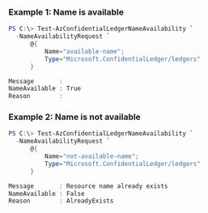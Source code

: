 ### Example 1: Name is available
```powershell
PS C:\> Test-AzConfidentialLedgerNameAvailability `
  -NameAvailabilityRequest `
      @{
          Name="available-name";
          Type="Microsoft.ConfidentialLedger/ledgers"
      }

Message       :
NameAvailable : True
Reason        :
```

### Example 2: Name is not available
```powershell
PS C:\> Test-AzConfidentialLedgerNameAvailability `
  -NameAvailabilityRequest `
      @{
          Name="not-available-name";
          Type="Microsoft.ConfidentialLedger/ledgers"
      }

Message       : Resource name already exists
NameAvailable : False
Reason        : AlreadyExists
```
